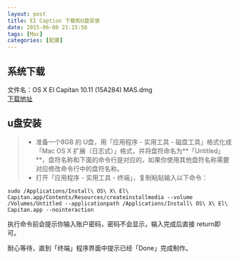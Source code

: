 ```yaml
---
layout: post
title: EI Caption 下载和U盘安装
date: 2015-06-08 21:15:58
tags: [Mac]
categories: [配置]
---
```


## 系统下载

文件名：OS X El Capitan 10.11 (15A284) MAS.dmg  
[下载地址](/data/共享/工具/OS_X_El_Capitan_10.11_15A284_MAS.dmg)

## u盘安装

>* 准备一个8GB 的 U盘，用「应用程序 - 实用工具 - 磁盘工具」格式化成「Mac OS X 扩展（日志式）」格式，并将盘符命名为**「Untitled」**，盘符名称和下面的命令行是对应的，如果你使用其他盘符名称需要对应修改命令行中的盘符名称。
>* 打开「应用程序 - 实用工具 - 终端」，复制粘贴输入以下命令：  

    sudo /Applications/Install\ OS\ X\ El\ Capitan.app/Contents/Resources/createinstallmedia --volume /Volumes/Untitled --applicationpath /Applications/Install\ OS\ X\ El\ Capitan.app --nointeraction

执行命令前会提示你输入账户密码，密码不会显示，输入完成后直接 return即可。

耐心等待，直到「终端」程序界面中提示已经「Done」完成制作。
